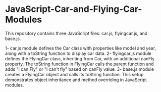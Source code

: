 # JavaScript-Car-and-Flying-Car-Modules
This repository contains three JavaScript files: car.js, flyingcar.js, and base.js.

1- car.js module defines the Car class with properties like model and year, along with a toString function to display car data.
2- flyingcar.js module defines the FlyingCar class, inheriting from Car, with an additional canFly property. The toString function in FlyingCar calls the parent function and adds "I can Fly" or "I can't fly" based on canFly value.
3- base.js module creates a FlyingCar object and calls its toString function. This setup demonstrates object inheritance and method overriding in JavaScript modules.
